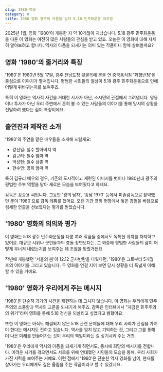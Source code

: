 ```yaml
---
slug: 1980-영화
category: 0
title: 1980 영화 광주의 아픔을 담다 5.18 민주화운동 재조명
---
```


2025년 1월, 영화 '1980'이 개봉한 지 약 10개월이 지났습니다. 5.18 광주 민주화운동을 다룬 이 영화는 여전히 많은 사람들의 관심을 받고 있죠. 오늘은 이 영화에 대해 자세히 알아보려고 합니다. 역사의 아픔을 되새기는 의미 있는 작품이니 함께 살펴볼까요?

## 영화 '1980'의 줄거리와 특징

'1980'은 1980년 5월 17일, 광주 전남도청 뒷골목에 문을 연 중국음식점 '화평반점'을 중심으로 이야기가 펼쳐집니다. 평범한 시민들의 일상이 5.18 광주 민주화운동으로 인해 어떻게 뒤바뀌는지를 보여주죠.

특히 이 영화는 역사적 사건을 거대한 서사가 아닌, 소시민의 관점에서 그려냅니다. 영웅이나 투사가 아닌 우리 주변에서 흔히 볼 수 있는 사람들의 이야기를 통해 당시의 상황을 전달하려 했다는 점이 특징이에요.

## 출연진과 제작진 소개

'1980'의 주연을 맡은 배우들을 소개해 드릴게요:

- 강신일: 철수 할아버지 역
- 김규리: 철수 엄마 역
- 백성현: 철수 삼촌 역
- 한수연: 영희 엄마 역

특히 김규리 배우의 경우, 기존의 도시적이고 세련된 이미지를 벗어나 1980년대 광주의 평범한 주부 역할을 맡아 새로운 모습을 보여줬다고 하네요.

감독은 강승용 씨입니다. 그동안 '왕의 남자', '강남 1970' 등에서 미술감독으로 활약했던 분이 '1980'으로 감독 데뷔를 했어요. 오랜 기간 영화 현장에서 쌓은 경험을 바탕으로 섬세한 연출을 선보였다는 평가를 받았습니다.

## '1980' 영화의 의의와 평가

이 영화는 5.18 광주 민주화운동을 다룬 여러 작품들 중에서도 독특한 위치를 차지하고 있어요. 대규모 시위나 군인들과의 충돌 장면보다는, 그 와중에 평범한 사람들의 삶이 어떻게 무너져 내렸는지를 보여주는 데 초점을 맞췄거든요.

작년에 개봉했던 '서울의 봄'이 12.12 군사반란을 다뤘다면, '1980'은 그로부터 5개월 후의 이야기를 그리고 있습니다. 두 영화를 연결 지어 보면 당시 상황을 더 폭넓게 이해할 수 있을 거예요.

## '1980' 영화가 우리에게 주는 메시지

'1980'은 단순히 과거의 사건을 재현하는 데 그치지 않습니다. 이 영화는 우리에게 민주주의의 소중함과 역사의 교훈을 되새기게 해주죠. 감독은 인터뷰에서 "지금은 민주주의의 위기"라며 영화를 통해 5.18 정신을 되살리고 싶었다고 밝혔어요.

또한 이 영화는 아직도 해결되지 않은 5.18 관련 문제들에 대해 우리 사회가 관심을 가져야 한다는 메시지도 전하고 있습니다. 역사를 잊지 않고 기억하는 것, 그리고 그를 통해 더 나은 미래를 만들어가는 것이 우리의 책임이라는 걸 상기시켜 주는 거죠.

'1980'은 우리에게 역사의 아픔을 되새기게 하면서도, 동시에 희망의 메시지를 전합니다. 어려운 시기를 겪으면서도 서로를 위해 연대했던 시민들의 모습을 통해, 우리 사회가 가진 저력을 보여주는 거예요. 이런 점에서 '1980'은 단순한 역사 영화를 넘어, 현재를 살아가는 우리에게도 깊은 울림을 주는 작품이라고 할 수 있겠네요.